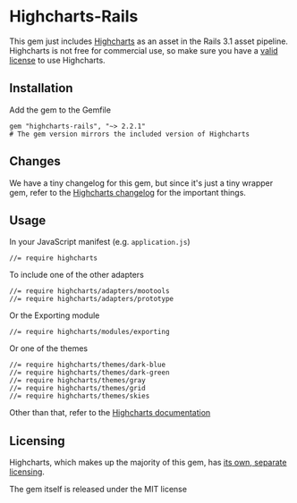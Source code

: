 # Highcharts-Rails

This gem just includes [Highcharts](http://highcharts.com/) as an asset in the Rails 3.1 asset pipeline.
Highcharts is not free for commercial use, so make sure you have a [valid license](http://highcharts.com/license) to use Highcharts.

## Installation

Add the gem to the Gemfile

    gem "highcharts-rails", "~> 2.2.1"
    # The gem version mirrors the included version of Highcharts

## Changes

We have a tiny changelog for this gem, but since it's just a tiny wrapper gem, 
refer to the [Highcharts changelog](http://www.highcharts.com/documentation/changelog#highcharts)
for the important things.

## Usage

In your JavaScript manifest (e.g. `application.js`)

    //= require highcharts

To include one of the other adapters

    //= require highcharts/adapters/mootools
    //= require highcharts/adapters/prototype

Or the Exporting module

    //= require highcharts/modules/exporting

Or one of the themes

    //= require highcharts/themes/dark-blue
    //= require highcharts/themes/dark-green
    //= require highcharts/themes/gray
    //= require highcharts/themes/grid
    //= require highcharts/themes/skies

Other than that, refer to the [Highcharts documentation](http://highcharts.com/documentation/how-to-use)

## Licensing

Highcharts, which makes up the majority of this gem, has [its own, separate licensing](http://highcharts.com/license).

The gem itself is released under the MIT license